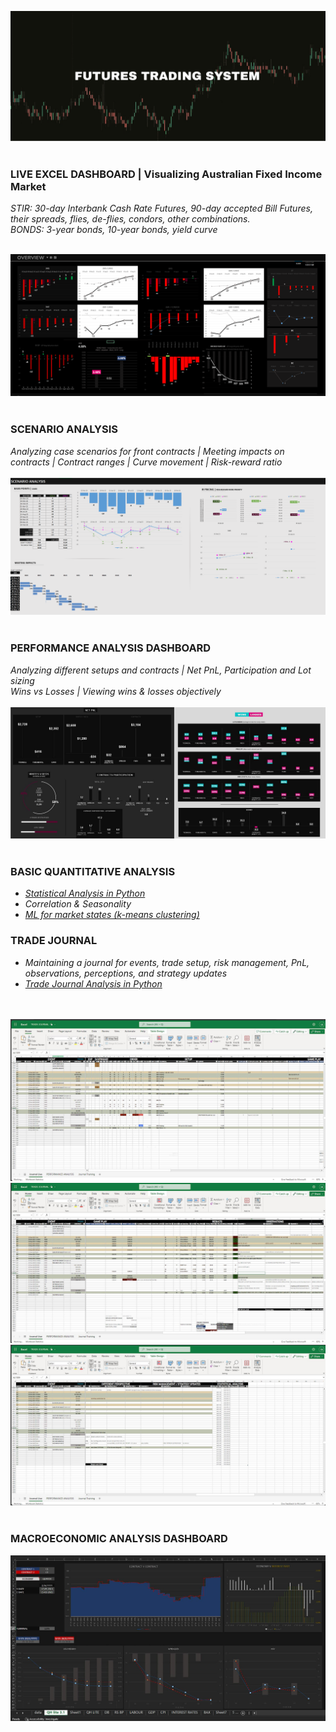 ![](Screenshots/FTS.png)
<br/>
<br/>

### LIVE EXCEL DASHBOARD | Visualizing Australian Fixed Income Market<br/>
*STIR: 30-day Interbank Cash Rate Futures, 90-day accepted Bill Futures, their spreads, flies, de-flies, condors, other combinations.* <br/>
*BONDS: 3-year bonds, 10-year bonds, yield curve*
<br/><br/>

![](Screenshots/DB4.PNG)
<br/><br/>
### SCENARIO ANALYSIS<br/>
*Analyzing case scenarios for front contracts | Meeting impacts on contracts | Contract ranges | Curve movement | Risk-reward ratio* 
<br/><br/>
![](Screenshots/sa2.PNG)
<br/><br/>

### PERFORMANCE ANALYSIS DASHBOARD<br/>
*Analyzing different setups and contracts | Net PnL, Participation and Lot sizing <br/>
Wins vs Losses | Viewing wins & losses objectively* 
<br/><br/>
![](Screenshots/pa_final.JPG)
<br/><br/>

### BASIC QUANTITATIVE ANALYSIS<br/>
- *[Statistical Analysis in Python](https://github.com/s1dewalker/Futures-trading/blob/main/Stats.ipynb)* <br/>
- *Correlation & Seasonality*
- *[ML for market states (k-means clustering)](https://github.com/s1dewalker/Futures-trading/blob/main/Quantitative-Analysis-(QA)/qtnb1-states.ipynb)* <br/>

### TRADE JOURNAL<br/>
- *Maintaining a journal for events, trade setup, risk management, PnL, observations, perceptions, and strategy updates* <BR/>
- *[Trade Journal Analysis in Python](https://github.com/s1dewalker/Airbnb-listings-NYC/blob/main/Airbnb%20correlation.ipynb](https://github.com/s1dewalker/Futures-trading/blob/main/trade_journal_analysis/tja.ipynb))* <br/>

<br/><br/>
![](Screenshots/TJ.JPG)
![](Screenshots/TJ2.JPG)
![](Screenshots/TJ3.JPG)
<br/><br/>


### MACROECONOMIC ANALYSIS DASHBOARD<br/>
![](Screenshots/ECON_DB.JPG)
<br/><br/>
